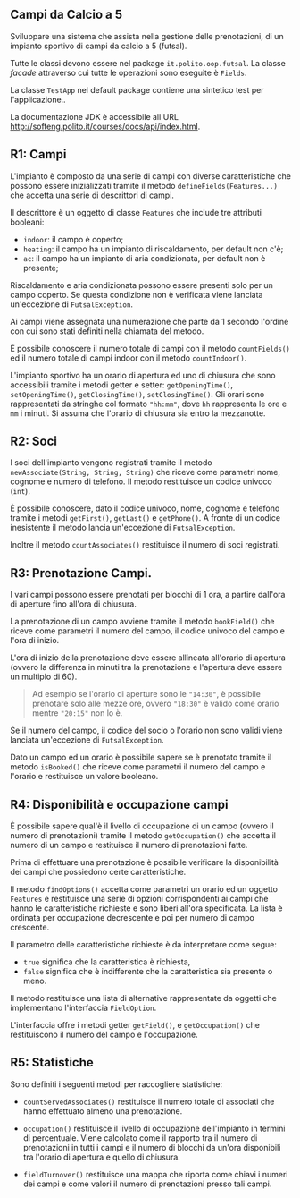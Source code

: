 ## Campi da Calcio a 5

Sviluppare una sistema che assista nella gestione delle prenotazioni,
di un impianto sportivo di campi da calcio a 5 (futsal).

Tutte le classi devono essere nel package `it.polito.oop.futsal`. 
La classe *facade* attraverso cui tutte le operazioni sono eseguite è `Fields`.

La classe `TestApp` nel default package contiene una sintetico test per l'applicazione..

La documentazione JDK è accessibile all'URL <http://softeng.polito.it/courses/docs/api/index.html>. 


## R1: Campi

L'impianto è composto da una serie di campi con diverse caratteristiche
che possono essere inizializzati tramite il metodo `defineFields(Features...)` che accetta una serie di descrittori di campi.

Il descrittore è un oggetto di classe `Features` che include tre attributi booleani:

- `indoor`: il campo è coperto;
- `heating`: il campo ha un impianto di riscaldamento, per default non c'è;
- `ac`: il campo ha un impianto di aria condizionata, per default non è presente;

Riscaldamento e aria condizionata possono essere presenti solo per un campo coperto. Se questa condizione non è verificata viene lanciata un'eccezione di `FutsalException`.

Ai campi viene assegnata una numerazione che parte da 1 secondo l'ordine con cui sono stati definiti nella chiamata del metodo.

È possibile conoscere il numero totale di campi con il metodo `countFields()` ed il numero totale di campi indoor con il metodo  `countIndoor()`.

L'impianto sportivo ha un orario di apertura ed uno di chiusura che sono accessibili tramite i metodi getter e setter: `getOpeningTime()`, `setOpeningTime()`, `getClosingTime()`, `setClosingTime()`.
Gli orari sono rappresentati da stringhe col formato `"hh:mm"`, dove `hh` rappresenta le ore e `mm` i minuti.
Si assuma che l'orario di chiusura sia entro la mezzanotte.


## R2: Soci

I soci dell'impianto vengono registrati tramite il metodo `newAssociate(String, String, String)` che riceve come parametri nome, cognome e numero di telefono. Il metodo restituisce un codice univoco (`int`).

È possibile conoscere, dato il codice univoco, nome, cognome e telefono tramite i metodi `getFirst()`, `getLast()` e `getPhone()`.
A fronte di un codice inesistente il metodo lancia un'eccezione di `FutsalException`.

Inoltre il metodo `countAssociates()` restituisce il numero di soci registrati.


## R3: Prenotazione Campi.

I vari campi possono essere prenotati per blocchi di 1 ora, a partire dall'ora di aperture fino all'ora di chiusura.

La prenotazione di un campo avviene tramite il metodo `bookField()` che riceve come parametri il numero del campo, il codice univoco del campo e l'ora di inizio.

L'ora di inizio della prenotazione deve essere allineata all'orario di apertura (ovvero la differenza in minuti tra la prenotazione e l'apertura deve essere un multiplo di 60).

> Ad esempio se l'orario di aperture sono le `"14:30"`, è possibile prenotare solo alle mezze ore, ovvero `"18:30"` è valido come orario mentre `"20:15"` non lo è.

Se il numero del campo, il codice del socio o l'orario non sono validi viene lanciata un'eccezione di `FutsalException`.

Dato un campo ed un orario è possibile sapere se è prenotato tramite il metodo `isBooked()` che riceve come parametri il numero del campo e l'orario e restituisce un valore booleano.


## R4: Disponibilità e occupazione campi

È possibile sapere qual'è il livello di occupazione di un campo (ovvero il numero di prenotazioni) tramite il metodo `getOccupation()` che accetta il numero di un campo e restituisce il numero di prenotazioni fatte.


Prima di effettuare una prenotazione è possibile verificare la disponibilità dei campi che possiedono certe caratteristiche.

Il metodo `findOptions()` accetta come parametri un orario ed un oggetto `Features` e restituisce una serie di opzioni corrispondenti ai campi che hanno le caratteristiche richieste e sono liberi all'ora specificata.
La lista è ordinata per occupazione decrescente e poi per numero di campo crescente.

Il parametro delle caratteristiche richieste è da interpretare come segue:

- `true` significa che la caratteristica è richiesta,
- `false` significa che è indifferente che la caratteristica sia presente o meno.

Il metodo restituisce una lista di alternative rappresentate da oggetti che implementano l'interfaccia `FieldOption`.

L'interfaccia offre i metodi getter `getField()`, e `getOccupation()` che restituiscono il numero del campo e l'occupazione.



## R5: Statistiche

Sono definiti i seguenti metodi per raccogliere statistiche:

- `countServedAssociates()` restituisce il numero totale di associati
    che hanno effettuato almeno una prenotazione.

- `occupation()` restituisce il livello di occupazione dell'impianto
  in termini di percentuale. Viene calcolato come il rapporto tra il
  numero di prenotazioni in tutti i campi e il numero di blocchi da
  un'ora disponibili tra l'orario di apertura e quello di chiusura.
    
- `fieldTurnover()` restituisce una mappa che riporta come chiavi
  i numeri dei campi e come valori il numero di prenotazioni presso
  tali campi.